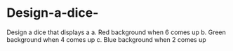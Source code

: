 # Design-a-dice-
Design a dice that displays a a. Red background when 6 comes up b. Green background when 4 comes up c. Blue background when 2 comes up
